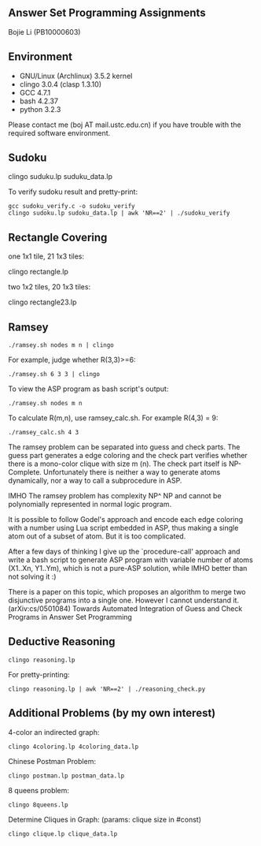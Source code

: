 Answer Set Programming Assignments
----------------------------------
Bojie Li (PB10000603)

Environment
-----------
* GNU/Linux (Archlinux) 3.5.2 kernel
* clingo 3.0.4 (clasp 1.3.10)
* GCC 4.7.1
* bash 4.2.37
* python 3.2.3

Please contact me (boj AT mail.ustc.edu.cn) if you have trouble with the required software environment.

Sudoku
------
  clingo suduku.lp suduku\_data.lp

To verify sudoku result and pretty-print:

    gcc sudoku_verify.c -o sudoku_verify
    clingo sudoku.lp sudoku_data.lp | awk 'NR==2' | ./sudoku_verify

Rectangle Covering
------------------
one 1x1 tile, 21 1x3 tiles:

   clingo rectangle.lp

two 1x2 tiles, 20 1x3 tiles:

   clingo rectangle23.lp

Ramsey
------

    ./ramsey.sh nodes m n | clingo

For example, judge whether R(3,3)>=6:

    ./ramsey.sh 6 3 3 | clingo

To view the ASP program as bash script's output:

    ./ramsey.sh nodes m n

To calculate R(m,n), use ramsey\_calc.sh. For example R(4,3) = 9:

    ./ramsey_calc.sh 4 3

The ramsey problem can be separated into guess and check parts. The guess part generates a edge coloring and the check part verifies whether there is a mono-color clique with size m (n). The check part itself is NP-Complete. Unfortunately there is neither a way to generate atoms dynamically, nor a way to call a subprocedure in ASP.

IMHO The ramsey problem has complexity NP^ NP and cannot be polynomially represented in normal logic program.

It is possible to follow Godel's approach and encode each edge coloring with a number using Lua script embedded in ASP, thus making a single atom out of a subset of atom. But it is too complicated.

After a few days of thinking I give up the `procedure-call' approach and write a bash script to generate ASP program with variable number of atoms (X1..Xn, Y1..Ym), which is not a pure-ASP solution, while IMHO better than not solving it :)

There is a paper on this topic, which proposes an algorithm to merge two disjunctive programs into a single one. However I cannot understand it. (arXiv:cs/0501084) Towards Automated Integration of Guess and Check Programs in Answer Set Programming

Deductive Reasoning
-------------------

    clingo reasoning.lp

For pretty-printing:

    clingo reasoning.lp | awk 'NR==2' | ./reasoning_check.py


Additional Problems (by my own interest)
----------------------------------------

4-color an indirected graph:

    clingo 4coloring.lp 4coloring_data.lp

Chinese Postman Problem:

    clingo postman.lp postman_data.lp

8 queens problem:

    clingo 8queens.lp

Determine Cliques in Graph: (params: clique size in #const)

    clingo clique.lp clique_data.lp
